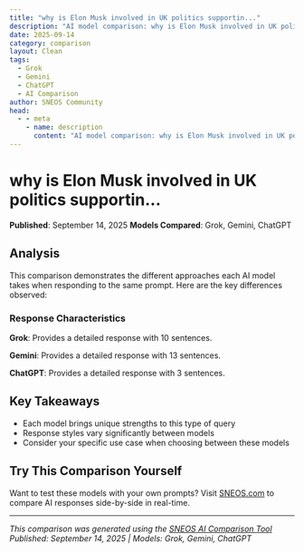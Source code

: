 ```yaml
---
title: "why is Elon Musk involved in UK politics supportin..."
description: "AI model comparison: why is Elon Musk involved in UK politics supporting street protests in 2025..."
date: 2025-09-14
category: comparison
layout: Clean
tags:
  - Grok
  - Gemini
  - ChatGPT
  - AI Comparison
author: SNEOS Community
head:
  - - meta
    - name: description
      content: "AI model comparison: why is Elon Musk involved in UK politics supporting street protests in 2025..."
---
```


# why is Elon Musk involved in UK politics supportin...

**Published**: September 14, 2025
**Models Compared**: Grok, Gemini, ChatGPT

<ChatComparison
  title="why is Elon Musk involved in UK politics supportin..."
  prompt="why is Elon Musk involved in UK politics supporting street protests in 2025"
  :responses='{
    "Grok": "Elon Musk\u0027s involvement in UK politics, particularly his support for street protests in 2025, appears to stem from his outspoken views on issues such as immigration, government policies, and national identity in the UK. Based on recent information available on the web and posts found on X, Musk has expressed strong criticism of the current UK government, accusing authorities of neglecting the welfare of the people and pushing for policies he believes are detrimental to the country. \n\nSpecifically, Musk has made virtual appearances at rallies, such as the \u0022Unite the Kingdom\u0022 protest organized by Tommy Robinson in London on September 13, 2025, where he urged protesters to \u0022fight back or die\u0022 and called for a change in government or even the dissolution of parliament. Reports from sources like The Guardian and The Independent indicate that Musk has framed his involvement as a defense of British values and a response to what he perceives as misguided policies, including claims of the government attempting to \u0022import voters\u0022 through immigration.\n\nHis motivations seem to align with his broader public persona of challenging authority and advocating for what he sees as individual freedoms and national sovereignty. Posts on X attributed to Musk further show his encouragement of rallies to \u0022save\u0022 Britain and Ireland, with calls for immediate action and new elections, reflecting a belief that the current political situation is dire.\n\nHowever, Musk\u0027s involvement has sparked controversy, as his role as a foreign tech billionaire commenting on and influencing UK domestic issues raises questions about the appropriateness and impact of such interventions. While his exact reasons are not fully articulated beyond his public statements, it\u2019s clear he is leveraging his platform to influence public sentiment and political discourse in the UK. For a deeper understanding, you may refer to ongoing coverage in outlets like The Guardian, The Independent, and The Economic Times, which have reported on these events as they unfolded in September 2025. Keep in mind that while Musk\u2019s statements on X provide insight into his views, they are not conclusive evidence of his full intentions or the broader context.",
    "Gemini": "In 2025, Elon Musk has become involved in UK politics by supporting street protests, most notably the \u0022Unite the Kingdom\u0022 rally in London organized by far-right activist Tommy Robinson. Musk addressed the rally via video link, urging the crowd to demand a \u0022dissolution of parliament\u0022 and a \u0022change of government\u0022. He also warned that \u0022violence is coming\u0022 and that people must \u0022fight back or die\u0022.\n\nReasons for Musk\u0027s involvement include:\n*   **Opposition to current UK government:** Musk has voiced strong criticism of the Labour Party, which came to power in 2024. He has claimed that the government\u0027s policies are leading to the \u0022destruction of Britain,\u0022 particularly through \u0022massive uncontrolled migration\u0022. He has also criticized their policies on grooming gangs and the Online Safety Act.\n*   **Support for right-wing figures and causes:** Musk has a history of supporting right-wing figures, including Nigel Farage and Tommy Robinson. He has used his platform on X (formerly Twitter) to promote their views and causes.\n*   **Concerns about free speech:** Musk has stated that the British public is \u0022scared to exercise their free speech\u0022. He has criticized the BBC for being \u0022complicit in the destruction of Britain\u0022.\n*   **Broader political views:** Musk has expressed a belief that the \u0022woke mind virus\u0022 is a threat to society. He has also accused the left of being the \u0022party of murder\u0022.\n\nMusk\u0027s involvement has drawn condemnation from political leaders, with some accusing him of meddling in British democracy.\n",
    "ChatGPT": "As of my knowledge cutoff date in June 2024, there is no verified information about Elon Musk being involved in UK politics or supporting street protests in 2025. If this is a recent or developing event, it might be helpful to check the latest news sources for up-to-date information. If you have any other questions or need information on a different topic, feel free to ask!"
  }'
  published-date="06:51"
/>

## Analysis

This comparison demonstrates the different approaches each AI model takes when responding to the same prompt. Here are the key differences observed:

### Response Characteristics

**Grok**: Provides a detailed response with 10 sentences. 

**Gemini**: Provides a detailed response with 13 sentences. 

**ChatGPT**: Provides a detailed response with 3 sentences. 

## Key Takeaways

- Each model brings unique strengths to this type of query
- Response styles vary significantly between models
- Consider your specific use case when choosing between these models

## Try This Comparison Yourself

Want to test these models with your own prompts? Visit [SNEOS.com](https://sneos.com) to compare AI responses side-by-side in real-time.

---

*This comparison was generated using the [SNEOS AI Comparison Tool](https://sneos.com)*
*Published: September 14, 2025 | Models: Grok, Gemini, ChatGPT*
